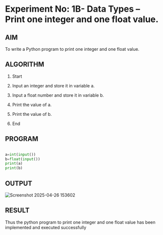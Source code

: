 # Experiment No: 1B- Data Types – Print one integer and one float value.

## AIM  
To write a Python program to print one integer and one float value.

## ALGORITHM  
1. Start


2. Input an integer and store it in variable a.


3. Input a float number and store it in variable b.


4. Print the value of a.


5. Print the value of b.


6. End

## PROGRAM
```python

a=int(input())
b=float(input())
print(a)
print(b)


```
## OUTPUT
![Screenshot 2025-04-26 153602](https://github.com/user-attachments/assets/80a9b9de-86b0-4885-98a7-3abc8e923cf9)

## RESULT
Thus the python program to print one integer and one float value has been implemented and executed successfully
